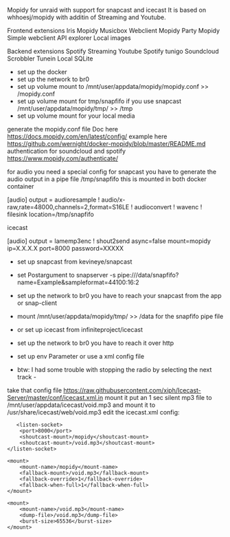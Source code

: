 Mopidy for unraid with support for snapcast and icecast
It is based on whhoesj/mopidy with additin of Streaming and Youtube.

Frontend extensions
Iris
Mopidy Musicbox Webclient
Mopidy Party
Mopidy Simple webclient
API explorer
Local images


Backend extensions
Spotify
Streaming
Youtube
Spotify tunigo
Soundcloud
Scrobbler
Tunein
Local SQLite


- set up the docker
- set up the network to br0
- set up volume mount to /mnt/user/appdata/mopidy/mopidy.conf >> /mopidy.conf
- set up volume mount for tmp/snapfifo if you use snapcast /mnt/user/appdata/mopidy/tmp/ >> /tmp  
- set up volume mount for your local media 

generate the mopidy.conf file
Doc here https://docs.mopidy.com/en/latest/config/
example here https://github.com/wernight/docker-mopidy/blob/master/README.md
authentication for soundcloud and spotify https://www.mopidy.com/authenticate/

 
for audio you need a special config
for snapcast you have to generate the audio output in a pipe file /tmp/snapfifo this is mounted in both docker container

[audio]
output = audioresample ! audio/x-raw,rate=48000,channels=2,format=S16LE ! audioconvert ! wavenc ! filesink location=/tmp/snapfifo

icecast

[audio]
output = lamemp3enc ! shout2send async=false mount=mopidy ip=X.X.X.X port=8000 password=XXXXX


- set up snapcast from kevineye/snapcast 
- set Postargument to snapserver -s pipe:///data/snapfifo?name=Example&sampleformat=44100:16:2
- set up the network to br0 you have to reach your snapcast from the app or snap-client
- mount /mnt/user/appdata/mopidy/tmp/ >> /data for the snapfifo pipe file

 
- or set up icecast from infiniteproject/icecast
- set up the network to br0 you have to reach it over http
- set up env Parameter or use a xml config file
- btw: I had some trouble with stopping the radio by selecting the next track - 

take that config file https://raw.githubusercontent.com/xiph/Icecast-Server/master/conf/icecast.xml.in
mount it 
put an 1 sec silent mp3 file to /mnt/user/appdata/icecast/void.mp3 and mount it to /usr/share/icecast/web/void.mp3
edit the icecast.xml config:

  <!-- You may have multiple <listener> elements -->
       <listen-socket>
        <port>8000</port>
        <shoutcast-mount>/mopidy</shoutcast-mount>
        <shoutcast-mount>/void.mp3</shoutcast-mount>
    </listen-socket>

    <mount>
        <mount-name>/mopidy</mount-name>
        <fallback-mount>/void.mp3</fallback-mount>
        <fallback-override>1</fallback-override>
        <fallback-when-full>1</fallback-when-full>
    </mount>

    <mount>
        <mount-name>/void.mp3</mount-name>
        <dump-file>/void.mp3</dump-file>
        <burst-size>65536</burst-size>
    </mount>
